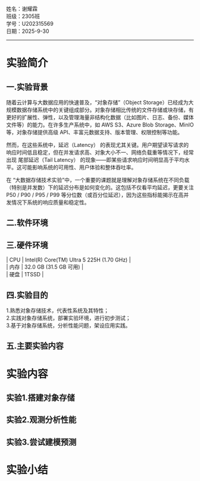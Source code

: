 姓名：谢耀霖  
班级：2305班  
学号：U202315569  
日期：2025-9-30

---

# 实验简介

## 一.实验背景
随着云计算与大数据应用的快速普及，“对象存储”（Object Storage）已经成为大规模数据存储系统中的关键组成部分。对象存储相比传统的文件存储或块存储，有更好的扩展性、弹性，以及管理海量非结构化数据（比如图片、日志、备份、媒体文件等）的能力。在许多生产系统中，如 AWS S3、Azure Blob Storage、MinIO 等，对象存储提供高级 API、丰富元数据支持、版本管理、权限控制等功能。

然而，在这些系统中，延迟（Latency） 的表现尤其关键。用户期望读写请求的响应时间低且稳定，但在并发请求高、对象大小不一、网络负载重等情况下，经常出现 尾部延迟（Tail Latency） 的现象——即某些请求响应时间明显高于平均水平。这可能影响系统的可用性、用户体验和整体吞吐率。

在 “大数据存储技术实验”中，一个重要的课题就是理解对象存储系统在不同负载（特别是并发数）下的延迟分布是如何变化的。这包括不仅看平均延迟，更要关注 P50 / P90 / P95 / P99 等分位数（或百分位延迟），因为这些指标能揭示在高并发情况下系统的响应质量和稳定性。
## 二.软件环境


## 三.硬件环境
| CPU     |  Intel(R) Core(TM) Ultra 5 225H (1.70 GHz)  |  
| 内存     |        32.0 GB (31.5 GB 可用)              |  
| 硬盘     |                1TSSD                       |  

## 四.实验目的
1.熟悉对象存储技术，代表性系统及其特性；  
2.实践对象存储系统，部署实验环境，进行初步测试；  
3.基于对象存储系统，分析性能问题，架设应用实践。  

## 五.主要实验内容

# 实验内容

## 实验1.搭建对象存储

## 实验2.观测分析性能

## 实验3.尝试建模预测

# 实验小结

